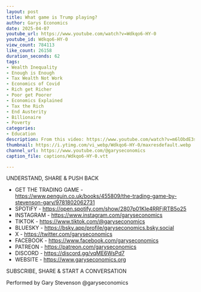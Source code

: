 ```yaml
---
layout: post
title: What game is Trump playing?
author: Garys Economics
date: 2025-04-07
youtube_url: https://www.youtube.com/watch?v=Wdkqo6-HY-0
youtube_id: Wdkqo6-HY-0
view_count: 784113
like_count: 26158
duration_seconds: 62
tags:
- Wealth Inequality
- Enough is Enough
- Tax Wealth Not Work
- Economics of Covid
- Rich get Richer
- Poor get Poorer
- Economics Explained
- Tax the Rich
- End Austerity
- Billionaire
- Poverty
categories:
- Education
description: From this video: https://www.youtube.com/watch?v=m6lObdE3s10&ab_channel=GarysEconomics
thumbnail: https://i.ytimg.com/vi_webp/Wdkqo6-HY-0/maxresdefault.webp
channel_url: https://www.youtube.com/@garyseconomics
caption_file: captions/Wdkqo6-HY-0.vtt

---
```


UNDERSTAND, SHARE & PUSH BACK

- GET THE TRADING GAME - https://www.penguin.co.uk/books/455809/the-trading-game-by-stevenson-gary/9781802062731
- SPOTIFY - https://open.spotify.com/show/2807p01KIe4RRFjRTB5o25
- INSTAGRAM  - https://www.instagram.com/garyseconomics
- TIKTOK - https://www.tiktok.com/@garyseconomics
- BLUESKY - https://bsky.app/profile/garyseconomics.bsky.social
- X - https://twitter.com/garyseconomics
- FACEBOOK - https://www.facebook.com/garyseconomics
- PATREON - https://patreon.com/garyseconomics
- DISCORD - https://discord.gg/vqME6WsPd7
- WEBSITE - https://www.garyseconomics.org

SUBSCRIBE, SHARE & START A CONVERSATION

Performed by Gary Stevenson
@garyseconomics
